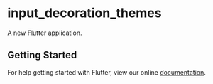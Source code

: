 # input_decoration_themes

A new Flutter application.

## Getting Started

For help getting started with Flutter, view our online
[documentation](https://flutter.io/).
